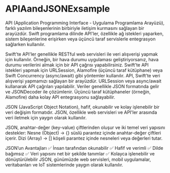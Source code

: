 # APIAandJSONExsample
API (Application Programming Interface - Uygulama Programlama Arayüzü), farklı yazılım bileşenlerinin birbiriyle iletişim kurmasını sağlayan bir arayüzdür. Swift programlama dilinde API'ler, özellikle ağ istekleri yaparken, sistem bileşenlerine erişirken veya üçüncü taraf servislerle entegrasyon sağlarken kullanılır.

Swift'te API'ler genellikle RESTful web servisleri ile veri alışverişi yapmak için kullanılır. Örneğin, bir hava durumu uygulaması geliştiriyorsanız, hava durumu verilerini almak için bir API çağrısı yapabilirsiniz.
Swift'te API istekleri yapmak için URLSession, Alamofire (üçüncü taraf kütüphane) veya Swift Concurrency (async/await) gibi yöntemler kullanılır.
API, Swift’te veri alışverişi yapmamızı sağlayan bir arayüzdür.
URLSession veya async/await kullanarak API çağrıları yapılabilir.
Veriler genellikle JSON formatında gelir ve JSONDecoder ile çözümlenir.
Üçüncü taraf kütüphaneler (örneğin, Alamofire) daha kolay API entegrasyonu sağlayabilir.

JSON (JavaScript Object Notation), hafif, okunabilir ve kolay işlenebilir bir veri değişim formatıdır. JSON, özellikle web servisleri ve API'ler arasında veri iletmek için yaygın olarak kullanılır.

JSON, anahtar-değer (key-value) çiftlerinden oluşur ve iki temel veri yapısını destekler:
Nesne (Object) → {} süslü parantez içinde anahtar-değer çiftleri içerir.
Dizi (Array) → [] köşeli parantez içinde nesneleri veya değerleri tutar.

JSON’un Avantajları
✅ İnsan tarafından okunabilir
✅ Hafif ve verimli
✅ Dilde bağımsız
✅ Veri yapısını net bir şekilde tanımlar
✅ Kolayca işlenebilir ve dönüştürülebilir
JSON, günümüzde web servisleri, mobil uygulamalar, veritabanları ve IoT sistemlerinde yaygın olarak kullanılır.
